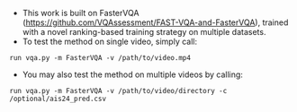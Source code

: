 - This work is built on FasterVQA (https://github.com/VQAssessment/FAST-VQA-and-FasterVQA), trained with a novel ranking-based training strategy on multiple datasets.
- To test the method on single video, simply call:

```shell
run vqa.py -m FasterVQA -v /path/to/video.mp4
```

- You may also test the method on multiple videos by calling:

```shell
run vqa.py -m FasterVQA -v /path/to/video/directory -c /optional/ais24_pred.csv
```